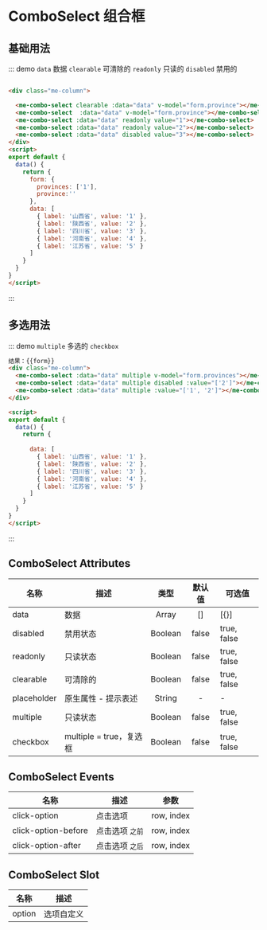 
# ComboSelect 组合框

## 基础用法
::: demo `data` 数据 `clearable` 可清除的 `readonly` 只读的 `disabled` 禁用的
```html

<div class="me-column">

  <me-combo-select clearable :data="data" v-model="form.province"></me-combo-select>
  <me-combo-select  :data="data" v-model="form.province"></me-combo-select>
  <me-combo-select :data="data" readonly value="1"></me-combo-select>
  <me-combo-select :data="data" readonly value="2"></me-combo-select>
  <me-combo-select :data="data" disabled value="3"></me-combo-select>
</div>
<script>
export default {
  data() {
    return {
      form: {
        provinces: ['1'],
        province:''
      },
      data: [
        { label: '山西省', value: '1' },
        { label: '陕西省', value: '2' },
        { label: '四川省', value: '3' },
        { label: '河南省', value: '4' },
        { label: '江苏省', value: '5' }
      ]
    }
  }
}
</script>
```
:::

## 多选用法
::: demo `multiple` 多选的 `checkbox`
```html
结果：{{form}}
<div class="me-column">
  <me-combo-select :data="data" multiple v-model="form.provinces"></me-combo-select>
  <me-combo-select :data="data" multiple disabled :value="['2']"></me-combo-select>
  <me-combo-select :data="data" multiple :value="['1', '2']"></me-combo-select>
</div>

<script>
export default {
  data() {
    return {
      
      data: [
        { label: '山西省', value: '1' },
        { label: '陕西省', value: '2' },
        { label: '四川省', value: '3' },
        { label: '河南省', value: '4' },
        { label: '江苏省', value: '5' }
      ]
    }
  }
}
</script>
```
:::


## ComboSelect Attributes
| 名称        | 描述                    |  类型   | 默认值 | 可选值      |
| ----------- | ----------------------- | :-----: | :----: | ----------- |
| data        | 数据                    |  Array  |   []   | [{}]        |
| disabled    | 禁用状态                | Boolean | false  | true, false |
| readonly    | 只读状态                | Boolean | false  | true, false |
| clearable   | 可清除的                | Boolean | false  | true, false |
| placeholder | 原生属性 - 提示表述     | String  |   -    | -           |
| multiple    | 只读状态                | Boolean | false  | true, false |
| checkbox    | multiple = true，复选框 | Boolean | false  | true, false |

## ComboSelect Events
| 名称                | 描述            |    参数    |
| ------------------- | --------------- | :--------: |
| click-option        | 点击选项        | row, index |
| click-option-before | 点击选项 `之前` | row, index |
| click-option-after  | 点击选项 `之后` | row, index |

## ComboSelect Slot
| 名称   | 描述       |
| ------ | ---------- |
| option | 选项自定义 |